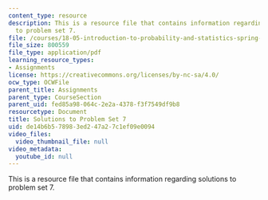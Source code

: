 ```yaml
---
content_type: resource
description: This is a resource file that contains information regarding solutions
  to problem set 7.
file: /courses/18-05-introduction-to-probability-and-statistics-spring-2014/de14b6b578983ed247a27c1ef09e0094_MIT18_05S14_ps7_solutions.pdf
file_size: 800559
file_type: application/pdf
learning_resource_types:
- Assignments
license: https://creativecommons.org/licenses/by-nc-sa/4.0/
ocw_type: OCWFile
parent_title: Assignments
parent_type: CourseSection
parent_uid: fed85a98-064c-2e2a-4378-f3f7549df9b8
resourcetype: Document
title: Solutions to Problem Set 7
uid: de14b6b5-7898-3ed2-47a2-7c1ef09e0094
video_files:
  video_thumbnail_file: null
video_metadata:
  youtube_id: null
---
```

This is a resource file that contains information regarding solutions to problem set 7.